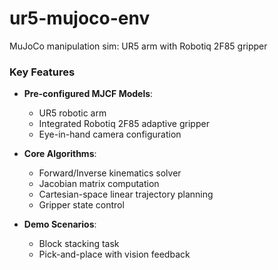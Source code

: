 # ur5-mujoco-env
MuJoCo manipulation sim: UR5 arm with Robotiq 2F85 gripper
### Key Features
- **Pre-configured MJCF Models**:
  - UR5 robotic arm
  - Integrated Robotiq 2F85 adaptive gripper
  - Eye-in-hand camera configuration

- **Core Algorithms**:
  - Forward/Inverse kinematics solver
  - Jacobian matrix computation
  - Cartesian-space linear trajectory planning
  - Gripper state control

- **Demo Scenarios**:
  - Block stacking task
  - Pick-and-place with vision feedback
